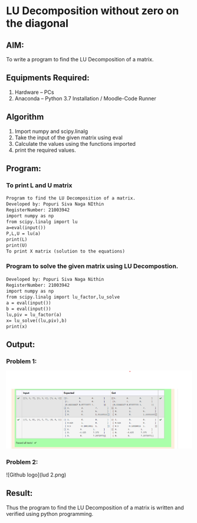 # LU Decomposition without zero on the diagonal

## AIM:
To write a program to find the LU Decomposition of a matrix.

## Equipments Required:
1. Hardware – PCs
2. Anaconda – Python 3.7 Installation / Moodle-Code Runner

## Algorithm
1. Import numpy and scipy.linalg
2. Take the input of the given matrix using eval
3. Calculate the values using the functions imported
4. print the required values.

## Program:
### To print L and U matrix
~~~
Program to find the LU Decomposition of a matrix.
Developed by: Popuri Siva Naga NIthin
RegisterNumber: 21003942
import numpy as np
from scipy.linalg import lu
a=eval(input())
P,L,U = lu(a)
print(L)
print(U)
To print X matrix (solution to the equations)
~~~

### Program to solve the given matrix using LU Decompostion.
~~~ 
Developed by: Popuri Siva Naga Nithin
RegisterNumber: 21003942
import numpy as np
from scipy.linalg import lu_factor,lu_solve
a = eval(input())
b = eval(input())
lu,piv = lu_factor(a)
x= lu_solve((lu,piv),b)
print(x)
~~~
## Output:
### Problem 1:
![Github logo](LUD.png)
### Problem 2:
![Github logo](lud 2.png)

## Result:
Thus the program to find the LU Decomposition of a matrix is written and verified using python programming.

